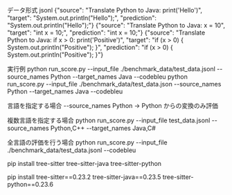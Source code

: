 データ形式
jsonl
{"source": "Translate Python to Java: print('Hello')", "target": "System.out.println(\"Hello\");", "prediction": "System.out.println(\"Hello\");"}
{"source": "Translate Python to Java: x = 10", "target": "int x = 10;", "prediction": "int x = 10;"}
{"source": "Translate Python to Java: if x > 0: print('Positive')", "target": "if (x > 0) { System.out.println(\"Positive\"); }", "prediction": "if (x > 0) { System.out.println(\"Positive\"); }"}



実行例
python run_score.py --input_file ./benchmark_data/test_data.jsonl --source_names Python --target_names Java --codebleu
python run_score.py --input_file ./benchmark_data/test_data.json --source_names Python --target_names Java --codebleu

言語を指定する場合
--source_names Python → Python からの変換のみ評価


複数言語を指定する場合
python run_score.py --input_file test_data.jsonl --source_names Python,C++ --target_names Java,C#

全言語の評価を行う場合
python run_score.py --input_file ./benchmark_data/test_data.jsonl --codebleu

pip install tree-sitter tree-sitter-java tree-sitter-python



pip install tree-sitter==0.23.2 tree-sitter-java==0.23.5 tree-sitter-python==0.23.6